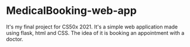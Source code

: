 # MedicalBooking-web-app
It's my final project for CS50x 2021. It's a simple web application made using flask, html and CSS. The idea of it is booking an appointment with a doctor.
